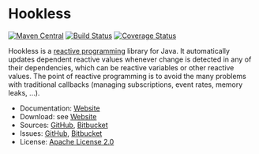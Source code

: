 # Hookless #

[![Maven Central](https://img.shields.io/maven-central/v/com.machinezoo.hookless/hookless)](https://search.maven.org/artifact/com.machinezoo.hookless/hookless)
[![Build Status](https://travis-ci.com/robertvazan/hookless.svg?branch=master)](https://travis-ci.com/robertvazan/hookless)
[![Coverage Status](https://coveralls.io/repos/github/robertvazan/hookless/badge.svg?branch=master)](https://coveralls.io/github/robertvazan/hookless?branch=master)

Hookless is a [reactive programming](https://en.wikipedia.org/wiki/Reactive_programming) library for Java. It automatically updates dependent reactive values whenever change is detected in any of their dependencies, which can be reactive variables or other reactive values. The point of reactive programming is to avoid the many problems with traditional callbacks (managing subscriptions, event rates, memory leaks, ...).

* Documentation: [Website](https://hookless.machinezoo.com/)
* Download: see [Website](https://hookless.machinezoo.com/)
* Sources: [GitHub](https://github.com/robertvazan/hookless), [Bitbucket](https://bitbucket.org/robertvazan/hookless)
* Issues: [GitHub](https://github.com/robertvazan/hookless/issues), [Bitbucket](https://bitbucket.org/robertvazan/hookless/issues)
* License: [Apache License 2.0](LICENSE)

